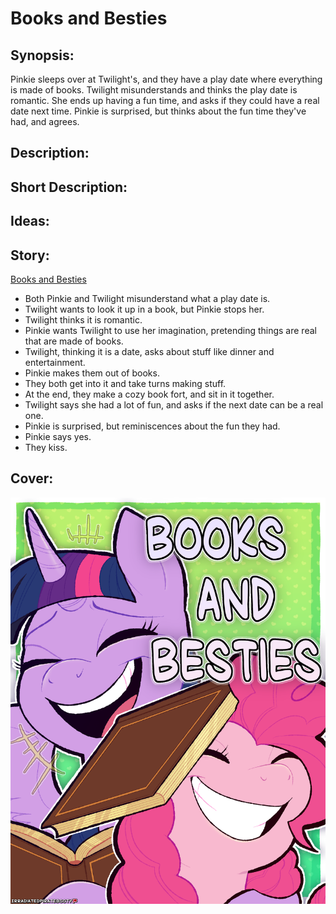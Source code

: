 # Books and Besties

## Synopsis:
Pinkie sleeps over at Twilight's, and they have a play date where everything is made of books. Twilight misunderstands and thinks the play date is romantic. She ends up having a fun time, and asks if they could have a real date next time. Pinkie is surprised, but thinks about the fun time they've had, and agrees.

## Description:


## Short Description:


## Ideas:


## Story:
[Books and Besties](books-and-besties.md)
 - Both Pinkie and Twilight misunderstand what a play date is.
 - Twilight wants to look it up in a book, but Pinkie stops her.
 - Twilight thinks it is romantic.
 - Pinkie wants Twilight to use her imagination, pretending things are real that are made of books.
 - Twilight, thinking it is a date, asks about stuff like dinner and entertainment.
 - Pinkie makes them out of books.
 - They both get into it and take turns making stuff.
 - At the end, they make a cozy book fort, and sit in it together.
 - Twilight says she had a lot of fun, and asks if the next date can be a real one.
 - Pinkie is surprised, but reminiscences about the fun they had.
 - Pinkie says yes.
 - They kiss.

## Cover:
![cover](./cover.png)